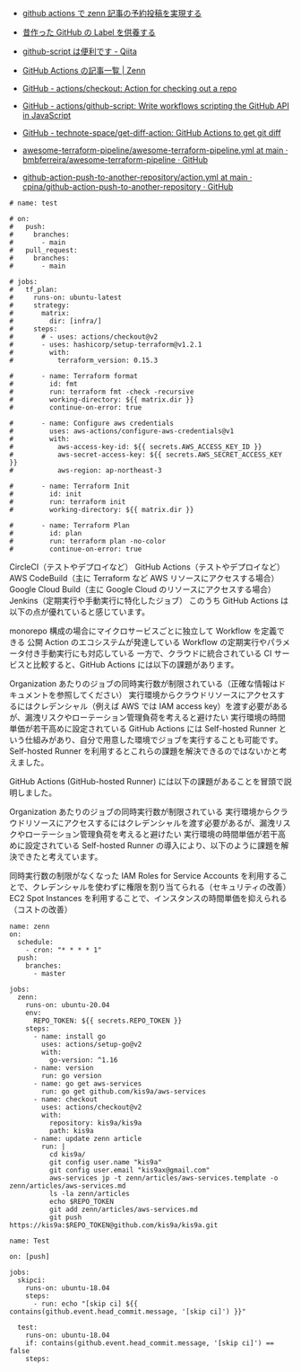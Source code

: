 - [github actions で zenn 記事の予約投稿を実現する](https://zenn.dev/ryo_kawamata/articles/schedule-publish-on-zenn-article)
- [昔作った GitHub の Label を供養する](https://zenn.dev/sh090/articles/8291abdb1be48f5765ec)
- [github-script は便利です - Qiita](https://qiita.com/bugfire/items/a2fa85fa58dd20322e3f)
- [GitHub Actions の記事一覧 | Zenn](https://zenn.dev/topics/githubactions)
- [GitHub - actions/checkout: Action for checking out a repo](https://github.com/actions/checkout)
- [GitHub - actions/github-script: Write workflows scripting the GitHub API in JavaScript](https://github.com/actions/github-script)
- [GitHub - technote-space/get-diff-action: GitHub Actions to get git diff](https://github.com/technote-space/get-diff-action)
- [awesome-terraform-pipeline/awesome-terraform-pipeline.yml at main · bmbferreira/awesome-terraform-pipeline · GitHub](https://github.com/bmbferreira/awesome-terraform-pipeline/blob/main/.github/workflows/awesome-terraform-pipeline.yml)

- [github-action-push-to-another-repository/action.yml at main · cpina/github-action-push-to-another-repository · GitHub](https://github.com/cpina/github-action-push-to-another-repository/blob/main/action.yml)

```
# name: test

# on:
#   push:
#     branches:
#       - main
#   pull_request:
#     branches:
#       - main

# jobs:
#   tf_plan:
#     runs-on: ubuntu-latest
#     strategy:
#       matrix:
#         dir: [infra/]
#     steps:
#       # - uses: actions/checkout@v2
#       - uses: hashicorp/setup-terraform@v1.2.1
#         with:
#           terraform_version: 0.15.3

#       - name: Terraform format
#         id: fmt
#         run: terraform fmt -check -recursive
#         working-directory: ${{ matrix.dir }}
#         continue-on-error: true

#       - name: Configure aws credentials
#         uses: aws-actions/configure-aws-credentials@v1
#         with:
#           aws-access-key-id: ${{ secrets.AWS_ACCESS_KEY_ID }}
#           aws-secret-access-key: ${{ secrets.AWS_SECRET_ACCESS_KEY }}
#           aws-region: ap-northeast-3

#       - name: Terraform Init
#         id: init
#         run: terraform init
#         working-directory: ${{ matrix.dir }}

#       - name: Terraform Plan
#         id: plan
#         run: terraform plan -no-color
#         continue-on-error: true
```

CircleCI（テストやデプロイなど）
GitHub Actions（テストやデプロイなど）
AWS CodeBuild（主に Terraform など AWS リソースにアクセスする場合）
Google Cloud Build（主に Google Cloud のリソースにアクセスする場合）
Jenkins（定期実行や手動実行に特化したジョブ）
このうち GitHub Actions は以下の点が優れていると感じています。

monorepo 構成の場合にマイクロサービスごとに独立して Workflow を定義できる
公開 Action のエコシステムが発達している
Workflow の定期実行やパラメータ付き手動実行にも対応している
一方で、クラウドに統合されている CI サービスと比較すると、GitHub Actions には以下の課題があります。

Organization あたりのジョブの同時実行数が制限されている（正確な情報はドキュメントを参照してください）
実行環境からクラウドリソースにアクセスするにはクレデンシャル（例えば AWS では IAM access key）を渡す必要があるが、漏洩リスクやローテーション管理負荷を考えると避けたい
実行環境の時間単価が若干高めに設定されている
GitHub Actions には Self-hosted Runner という仕組みがあり、自分で用意した環境でジョブを実行することも可能です。 Self-hosted Runner を利用するとこれらの課題を解決できるのではないかと考えました。

GitHub Actions (GitHub-hosted Runner) には以下の課題があることを冒頭で説明しました。

Organization あたりのジョブの同時実行数が制限されている
実行環境からクラウドリソースにアクセスするにはクレデンシャルを渡す必要があるが、漏洩リスクやローテーション管理負荷を考えると避けたい
実行環境の時間単価が若干高めに設定されている
Self-hosted Runner の導入により、以下のように課題を解決できたと考えています。

同時実行数の制限がなくなった
IAM Roles for Service Accounts を利用することで、クレデンシャルを使わずに権限を割り当てられる（セキュリティの改善）
EC2 Spot Instances を利用することで、インスタンスの時間単価を抑えられる（コストの改善）

```
name: zenn
on:
  schedule:
    - cron: "* * * * 1"
  push:
    branches:
      - master

jobs:
  zenn:
    runs-on: ubuntu-20.04
    env:
      REPO_TOKEN: ${{ secrets.REPO_TOKEN }}
    steps:
      - name: install go
        uses: actions/setup-go@v2
        with:
          go-version: ^1.16
      - name: version
        run: go version
      - name: go get aws-services
        run: go get github.com/kis9a/aws-services
      - name: checkout
        uses: actions/checkout@v2
        with:
          repository: kis9a/kis9a
          path: kis9a
      - name: update zenn article
        run: |
          cd kis9a/
          git config user.name "kis9a"
          git config user.email "kis9ax@gmail.com"
          aws-services jp -t zenn/articles/aws-services.template -o zenn/articles/aws-services.md
          ls -la zenn/articles
          echo $REPO_TOKEN
          git add zenn/articles/aws-services.md
          git push https://kis9a:$REPO_TOKEN@github.com/kis9a/kis9a.git

```

```
name: Test

on: [push]

jobs:
  skipci:
    runs-on: ubuntu-18.04
    steps:
      - run: echo "[skip ci] ${{ contains(github.event.head_commit.message, '[skip ci]') }}"

  test:
    runs-on: ubuntu-18.04
    if: contains(github.event.head_commit.message, '[skip ci]') == false
    steps:
```
